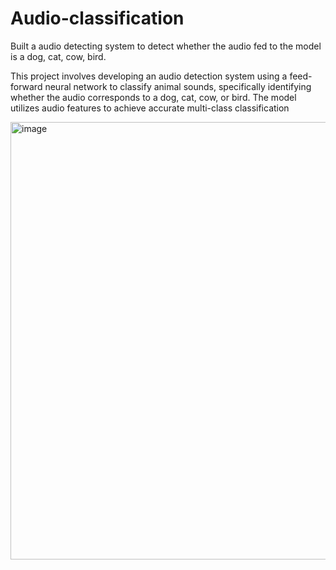 # Audio-classification
Built a audio detecting system to detect whether the audio fed to the model is a dog, cat, cow, bird.


This project involves developing an audio detection system using a feed-forward neural network to classify animal sounds, specifically identifying whether the audio corresponds to a dog, cat, cow, or bird. The model utilizes audio features to achieve accurate multi-class classification


<img width="700" alt="image" src="https://github.com/user-attachments/assets/211949d8-e69e-4770-9a9b-36b7593142a8" />

